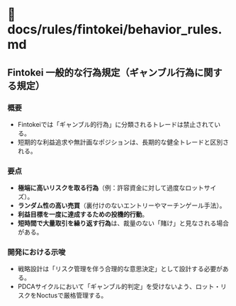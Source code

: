 # 📜 docs/rules/fintokei/behavior_rules.md

## Fintokei 一般的な行為規定（ギャンブル行為に関する規定）

### 概要
- Fintokeiでは「ギャンブル的行為」に分類されるトレードは禁止されている。
- 短期的な利益追求や無計画なポジションは、長期的な健全トレードと区別される。

### 要点
- **極端に高いリスクを取る行為**（例：許容資金に対して過度なロットサイズ）。
- **ランダム性の高い売買**（裏付けのないエントリーやマーチンゲール手法）。
- **利益目標を一度に達成するための投機的行動**。
- **短時間で大量取引を繰り返す行為**は、裁量のない「賭け」と見なされる場合がある。

### 開発における示唆
- 戦略設計は「リスク管理を伴う合理的な意思決定」として設計する必要がある。
- PDCAサイクルにおいて「ギャンブル的判定」を受けないよう、ロット・リスクをNoctusで厳格管理する。

